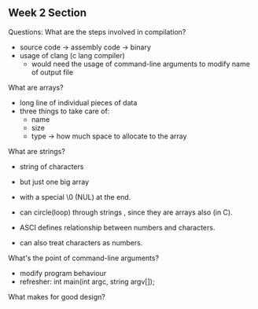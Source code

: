 ## Week 2 Section

Questions:
What are the steps involved in compilation?

- source code -> assembly code -> binary
- usage of clang (c lang compiler)
  - would need the usage of command-line arguments to modify name of output file

What are arrays?

- long line of individual pieces of data
- three things to take care of:
  - name
  - size
  - type -> how much space to allocate to the array

What are strings?

- string of characters
- but just one big array
- with a special \0 (NUL) at the end.
- can circle(loop) through strings , since they are arrays also (in C).
- ASCI defines relationship between numbers and characters.

- can also treat characters as numbers.

What's the point of command-line arguments?

- modify program behaviour
- refresher: int main(int argc, string argv[]);

What makes for good design?
